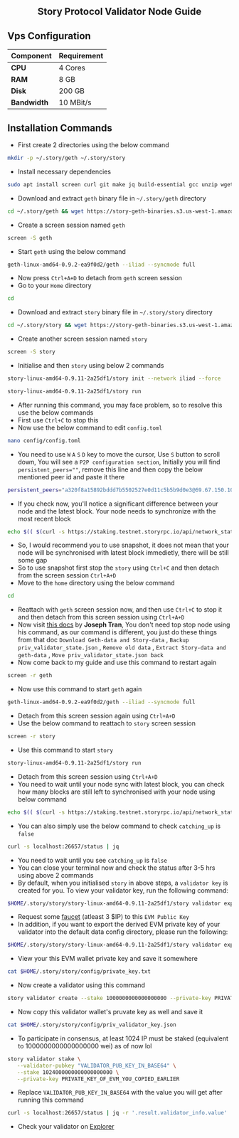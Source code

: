 <h2 align=center> Story Protocol Validator Node Guide </h2>

## Vps Configuration

| Component  | Requirement     |
|------------|-----------------|
| **CPU**    | 4 Cores         |
| **RAM**    | 8 GB            |
| **Disk**   | 200 GB          |
| **Bandwidth** | 10 MBit/s    |

## Installation Commands
- First create 2 directories using the below command
```bash
mkdir -p ~/.story/geth ~/.story/story
```
- Install necessary dependencies
```bash
sudo apt install screen curl git make jq build-essential gcc unzip wget lz4 aria2 -y
```
- Download and extract `geth` binary file in `~/.story/geth` directory
```bash
cd ~/.story/geth && wget https://story-geth-binaries.s3.us-west-1.amazonaws.com/geth-public/geth-linux-amd64-0.9.2-ea9f0d2.tar.gz && tar -xvf geth-linux-amd64-0.9.2-ea9f0d2.tar.gz
```
- Create a screen session named `geth`
```bash
screen -S geth
```
- Start `geth` using the below command
```bash
geth-linux-amd64-0.9.2-ea9f0d2/geth --iliad --syncmode full
```
- Now press `Ctrl+A+D` to detach from `geth` screen session
- Go to your `Home` directory
```bash
cd
```
- Download and extract `story` binary file in `~/.story/story` directory
```bash
cd ~/.story/story && wget https://story-geth-binaries.s3.us-west-1.amazonaws.com/story-public/story-linux-amd64-0.9.11-2a25df1.tar.gz && tar -xvf story-linux-amd64-0.9.11-2a25df1.tar.gz
```
- Create another screen session named `story`
```bash
screen -S story
```
- Initialise and then `story` using below 2 commands
```bash
story-linux-amd64-0.9.11-2a25df1/story init --network iliad --force
```
```bash
story-linux-amd64-0.9.11-2a25df1/story run
```
- After running this command, you may face problem, so to resolve this use the below commands
- First use `Ctrl+C` to stop this
- Now use the below command to edit `config.toml`
```bash
nano config/config.toml
```
- You need to use `W` `A` `S` `D` key to move the cursor, Use `S` button to scroll down, You will see a `P2P configuration section`, Initially you will find `persistent_peers=""`, remove this line and then copy the below mentioned peer id and paste it there
```bash
persistent_peers="a320f8a15892bddd7b5502527e0d11c5b5b9d0e3@69.67.150.107:29931,2027b0adffea21f09d28effa3c09403979b77572@198.178.224.25:26656,59b94de50f52575174e771d75082f020cb8b5bfc@112.118.22.8:26956,51c6bda6a2632f2d105623026e1caf12743fb91c@204.137.14.33:36656,ccb6e8d1788bd46be4abec716e98236c2e21c067@116.202.51.143:26656,4c1904591cbc70bb7e11c5c11ec9b0586fe72d4b@138.201.85.253:26656,e5b80cd31b8f5c40644ce52834b58e51c6a24bfa@65.109.88.19:26656,537b4c11a17f282bd9f84ba578e5998944c49c79@176.9.155.156:28656,800bd9a3bb37a07d5c57c42a5de72d7ab370cfd1@194.146.12.193:26656,7bbc8241b81f18b185ded9fca3220ce062bc5a0c@141.98.154.42:26656,7ed2e34f5e80948e862ba96d3051c08e4fb3b696@194.48.168.43:26656,c2ae488ed7c74f7139d927e7518a9485fa5e0623@213.239.198.181:35656,d4c5dcfbec11d80399bcf18d83a157259ca3efc7@138.201.200.100:26656,b37eff82c86e867f8bf4df1199fbd90cc411b9dd@45.59.70.168:26656,17d69e7e7f6b43ef414ee6a4b2585bd9ee0446ce@135.181.139.249:46656,3b88917cdc563f463268820d9b89092c6df4df78@91.227.33.18:47656,aac5871efa351872789eef15c2da7a55a68abdad@88.218.226.79:26656,9fc21eaa5f39f3611875a951775c5b1ebdf032ee@84.32.186.154:26656,7f72d44f3d448fd44485676795b5cb3b62bf5af0@142.132.135.125:20656,502768c5256728123626411bcd85a5633af5a1bc@95.217.193.182:46656,5e16a409531f8cdbda53e7321aaf46c325148886@103.114.163.217:26656,dd8c1e59141bb27fc0577d2c3fcd4a01f05364a0@57.129.51.140:26656,6a1b35d7c8deae3f6b0588855300af1dfa8ebd17@49.12.172.31:13656,a03f525b72ece596b6ea3609b49c676751fafc14@94.141.103.163:26656,f1ec81f4963e78d06cf54f103cb6ca75e19ea831@217.76.159.104:26656,56e241d794ec8c12c7a28aa7863db1322589de0a@144.76.202.120:36656,a9b2953ce7bd844fee3c46e16615668e99524dee@135.181.144.149:26656,1e9d0e61fe26530f7f9c3b327e7195381bf93727@176.9.72.218:26656,590e680fe380769f733b7f2d0e008fe1f3c62964@37.27.56.53:26656,e4dcdc1218f8703a16f6cc8d7024af2457661198@198.7.125.195:26656,e8522a9777efdce9b4395981423e8157b4d1d0d1@65.21.45.194:27656,54a80c1ebac879c698e361621e338753c0510a17@5.9.73.13:25136,b7bead382ecc5a4367fa2fe627d7841ba359bf7f@45.159.220.151:26656,901f7c763100f36b21d3d5110b56dd6806991847@45.90.123.229:26656,9ed1e069802812f484faa68a2c6dd61f6bc1be0b@88.99.61.173:26656,aa16f5f6e2da8b3c4b14746b875edd2eff21eca4@195.179.229.137:26656,cf7804bd1ec369215d7ece864962e3787810074b@62.169.21.31:26656,3d45763a87ce7f62af06f31ba6d738370522a5c3@80.240.25.22:26656,903aac04aeac4f39998cc9cbefb796ca283090f2@45.61.156.53:2665,a15d9e52b1ac29daef23c62a33f3c3d26533d07b@213.239.207.162:26656,9d17f4db09af4f2d0d09e9ab73eebc5489df99e1@51.79.255.110:26656,6830d86391b26ee17b87bdd206e67e6202d5e3db@86.48.2.96:26656,84d347aba1869b924a6d709f133f7b135202a787@84.247.136.201:26656,612f7024069a19e430a8d24290ae8644b259f0db@66.42.53.180:26656,a750f8ee195c0ea3c26dbbd41931a002cb4cf0ae@117.6.160.195:26656,89fbc31f40fc7a4d5594cb76d8ed930e7859aaf5@144.91.72.10:26656,31f2591b19ffdfafbffe759e257eba7a207e4f08@156.67.81.231:26656,295d20a6011d2c25092761d5b4fdf5a2f5d9cd29@109.199.97.58:26656,f8b29354fbe832c1cb011b2fbe4f930f89a0d430@188.245.60.19:26656,36ae9a7911e9f9ca5cb04b5c740b94b96f1b20c8@38.242.211.97:26656,45a2764d43590b89a33dfde62645655fe693c065@152.53.3.39:26656,829e901d7b812e63d4516d931c6dcaf4aea697ed@192.248.189.168:26656,500208ae8b0b20f8d74c16d14ed5f26492825a2a@37.27.91.228:26656,2987184f6b773e88fdb8f6d22e93614c812140b3@37.27.48.77:26656,50acd65aff9b58ba96ed058764d76cee6f667316@183.81.47.245:29656,cf7712cab3f22912a2837ca5e48ae89da00067e5@49.13.90.192:26656,9f8c95e147955c3e040b6a621869ce42330ff89f@65.109.139.166:26656,c79ae014f5cca73cae4bba438ea99e664e0e0360@65.108.210.70:26656,88cf3523dd1d59d7af15ce832551cbb1748879a9@95.217.7.167:26656,5568ca144b3acf4260026037aa3314781e3f124a@144.76.70.103:24656,fe5b39d2bd701ed12a953894cc1449d4c5c6d699@135.125.189.91:26656,2333daf1b0c90fcad775595bb071478894f56392@144.126.139.139:26651,ef2f9d930fa65c0e3f184e2899ac7a9053fd1e69@49.13.4.170:26656,4ddd58724ad881d9a102c42da938d30c1dd8ffd8@185.242.87.10:26656"
```
- If you check now, you'll notice a significant difference between your node and the latest block. Your node needs to synchronize with the most recent block
```bash
echo $(( $(curl -s https://staking.testnet.storyrpc.io/api/network_status | jq -r '.msg.consensus_block_height') - $(curl -s localhost:26657/status | jq -r '.result.sync_info.latest_block_height') ))
```
- So, I would recommend you to use snapshot, it does not mean that your node will be synchronised with latest block immedietly, there will be still some gap
- So to use snapshot first stop the `story` using `Ctrl+C` and then detach from the screen session `Ctrl+A+D`
- Move to the `home` directory using the below command
```bash
cd
```
- Reattach with `geth` screen session now, and then use `Ctrl+C` to stop it and then detach from this screen session using `Ctrl+A+D`
- Now visit [this docs](https://service.josephtran.xyz/testnet/story/snapshot)  by **Joseph Tran**, You don't need top stop node using his command, as our command is different, you just do these things from that doc `Download Geth-data and Story-data` , `Backup priv_validator_state.json` , `Remove old data` , `Extract Story-data and geth-data` , `Move priv_validator_state.json back`
- Now come back to my guide and use this command to restart again
```bash
screen -r geth
```
- Now use this command to start `geth` again
```bash
geth-linux-amd64-0.9.2-ea9f0d2/geth --iliad --syncmode full
```
- Detach from this screen session again using `Ctrl+A+D`
- Use the below command to reattach to `story` screen session
```bash
screen -r story
```
- Use this command to start `story`
```bash
story-linux-amd64-0.9.11-2a25df1/story run
```
- Detach from this screen session using `Ctrl+A+D`
- You need to wait until your node sync with latest block, you can check how many blocks are still left to synchronised with your node using below command
```bash
echo $(( $(curl -s https://staking.testnet.storyrpc.io/api/network_status | jq -r '.msg.consensus_block_height') - $(curl -s localhost:26657/status | jq -r '.result.sync_info.latest_block_height') ))
```
- You can also simply use the below command to check `catching_up` is `false`
```bash
curl -s localhost:26657/status | jq
```
- You need to wait until you see `catching_up` is `false`
- You can close your terminal now and check the status after 3-5 hrs using above 2 commands
- By default, when you initialised `story` in above steps,  a `validator key` is created for you. To view your validator key, run the following command:
```bash
$HOME/.story/story/story-linux-amd64-0.9.11-2a25df1/story validator export
```
- Request some [faucet](https://faucet.story.foundation/) (atleast 3 $IP) to this `EVM Public Key`
- In addition, if you want to export the derived EVM private key of your validator into the default data config directory, please run the following:
```bash
$HOME/.story/story/story-linux-amd64-0.9.11-2a25df1/story validator export --export-evm-key
```
- View your this EVM wallet private key and save it somewhere
```bash
cat $HOME/.story/story/config/private_key.txt
```
- Now create a validator using this command
```bash
story validator create --stake 1000000000000000000 --private-key PRIVATE_KEY_OF_EVM_YOU_COPIED_IN_THE_AVOBE_STEP
```
- Now copy this validator wallet's pruvate key as well and save it
```bash
cat $HOME/.story/story/config/priv_validator_key.json
```
- To participate in consensus, at least 1024 IP must be staked (equivalent to 1000000000000000000 wei) as of now lol
```bash
story validator stake \
   --validator-pubkey "VALIDATOR_PUB_KEY_IN_BASE64" \
   --stake 1024000000000000000000 \
   --private-key PRIVATE_KEY_OF_EVM_YOU_COPIED_EARLIER
```
- Replace `VALIDATOR_PUB_KEY_IN_BASE64` with the value you will get after running this command
```bash
curl -s localhost:26657/status | jq -r '.result.validator_info.value'
```
- Check your validator on [Explorer](https://testnet.story.explorers.guru/)
